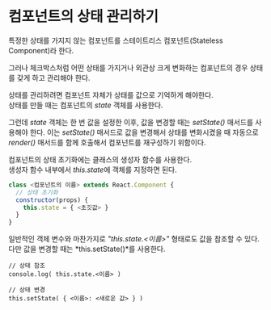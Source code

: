 # 컴포넌트의 상태 관리하기

특정한 상태를 가지지 않는 컴포넌트를 스테이트리스 컴포넌트(Stateless Component)라 한다.

그러나 체크박스처럼 어떤 상태를 가지거나 외관상 크게 변화하는 컴포넌트의 경우 상태를 갖게 하고 관리해야 한다.

상태를 관리하려면 컴포넌트 자체가 상태를 값으로 기억하게 해야한다.  
상태를 만들 때는 컴포넌트의 *state* 객체를 사용한다.

그런데 *state* 객체는 한 번 값을 설정한 이후, 값을 변경할 때는 *setState()* 매서드를 사용해야 한다. 이는 *setState()* 매서드로 값을 변경해서 상태를 변화시켰을 때 자동으로 *render()* 매서드를 함께 호출해서 컴포넌트를 재구성하기 위함이다.

컴포넌트의 상태 초기화에는 클래스의 생성자 함수를 사용한다.  
생성자 함수 내부에서 *this.state*에 객체를 지정하면 된다.  

~~~JavaScript
class <컴포넌트의 이름> extends React.Component {
  // 상태 초기화
  constructor(props) {
    this.state = { <초깃값> }
  }
}
~~~

일반적인 객체 변수와 마찬가지로 *"this.state.<이름>"* 형태로도 값을 참조할 수 있다.  
다만 값을 변경할 때는 *this.setState()*를 사용한다.

~~~JS
// 상태 참조
console.log( this.state.<이름> )

// 상태 변경
this.setState( { <이름>: <새로운 값> } )
~~~